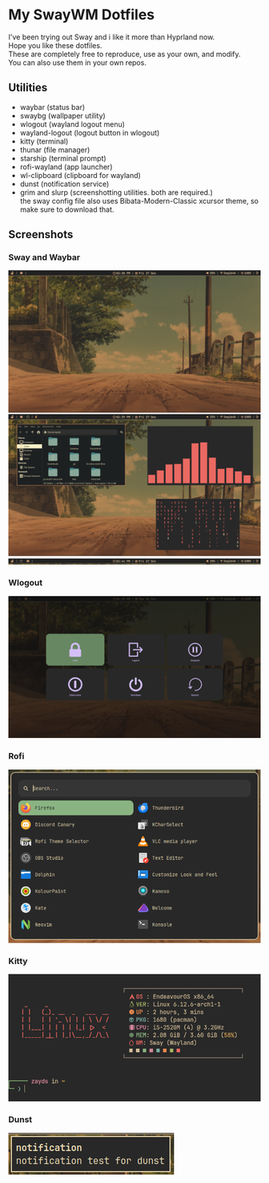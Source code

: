 # My SwayWM Dotfiles
I've been trying out Sway and i like it more than Hyprland now.\
Hope you like these dotfiles.\
These are completely free to reproduce, use as your own, and modify.\
You can also use them in your own repos.
## Utilities
- waybar (status bar)
- swaybg (wallpaper utility)
- wlogout (wayland logout menu)
- wayland-logout (logout button in wlogout)
- kitty (terminal)
- thunar (file manager)
- starship (terminal prompt)
- rofi-wayland (app launcher)
- wl-clipboard (clipboard for wayland)
- dunst (notification service)
- grim and slurp (screenshotting utilities. both are required.)\
the sway config file also uses Bibata-Modern-Classic xcursor theme, so make sure to download that.
## Screenshots
### Sway and Waybar
<img src="assets/sway1.png">

<img src="assets/swaywm1.png">

<img src="assets/waybar.png">

### Wlogout

<img src="assets/wlogout.png">

### Rofi

<img src="assets/rofi.png">

### Kitty

<img src="assets/kitty.png">

### Dunst

<img src="assets/dunst.png">
